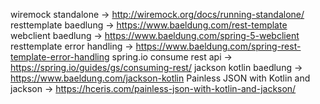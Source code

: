 wiremock standalone -> http://wiremock.org/docs/running-standalone/
resttemplate baedlung -> https://www.baeldung.com/rest-template
webclient baedlung -> https://www.baeldung.com/spring-5-webclient
resttemplate error handling -> https://www.baeldung.com/spring-rest-template-error-handling
spring.io consume rest api -> https://spring.io/guides/gs/consuming-rest/
jackson kotlin baedlung -> https://www.baeldung.com/jackson-kotlin
Painless JSON with Kotlin and jackson -> https://hceris.com/painless-json-with-kotlin-and-jackson/ 